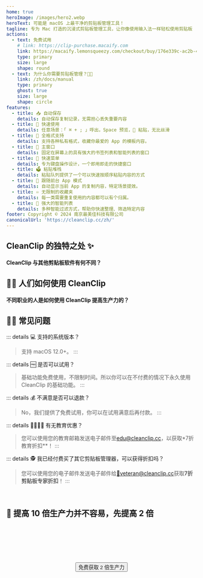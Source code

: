 ```yaml
---
home: true
heroImage: /images/hero2.webp
heroText: 可能是 macOS 上最干净的剪贴板管理工具！
tagline: 专为 Mac 打造的沉浸式剪贴板管理工具，让你像使用输入法一样轻松使用剪贴板
actions:
  - text: 免费试用
    # link: https://clip-purchase.macaify.com
    link: https://macaify.lemonsqueezy.com/checkout/buy/176e339c-ac2b-40d7-b253-c10b3dfdb929
    type: primary
    size: large
    shape: round
  - text: 为什么你需要剪贴板管理？🫵🏻
    link: /zh/docs/manual
    type: primary
    ghost: true
    size: large
    shape: circle
features:
  - title: 📥 自动保存
    details: 自动保存复制记录，无需担心丢失重要内容
  - title: 🚀 快速使用
    details: 任意场景：「 ⌘ + ; 」呼出，Space 预览，🔢 粘贴，无比丝滑
  - title: 🌈 全格式支持
    details: 支持各种私有格式，收藏你最爱的 App 的模板内容。
  - title: 📌 主窗口
    details: 固定在屏幕上的具有强大的书签列表和智能列表的窗口
  - title: 🧲 快速菜单
    details: 专为键盘操作设计，一个即用即走的快捷窗口
  - title: 🗳️ 粘贴堆栈
    details: 粘贴队列提供了一个可以快速按顺序粘贴内容的方式
  - title: 🧲 跟随前台 App 模式
    details: 自动显示当前 App 的复制内容，特定场景提效。
  - title: ♾️ 无限制的收藏夹
    details: 每一类需要重复使用的内容都可以有个归属。
  - title: 🧠 强大的智能列表
    details: 多种智能过滤方式，帮助你快速整理、筛选特定内容
footer: Copyright © 2024 南京最美佳科技有限公司
canonicalUrl: 'https://cleanclip.cc/zh/'
---
```


<div class="segments">
  <TabFeatures-MainWindow class="tabfeatures"/>
  <TabFeatures-QuickMenu class="tabfeatures"/>
  <TabFeatures-PasteStack class="tabfeatures"/>

  <div class="usp">

  ## CleanClip 的独特之处 ✨
  #### CleanClip 与其他剪贴板软件有何不同？

  <usp-Usp/>

  </div>
  
  <div class="usecase">

  ## 👩‍💻 人们如何使用 CleanClip
  #### 不同职业的人是如何使用 CleanClip 提高生产力的？

  <usecase-UseCases/>

  </div>


  <div class="faq">
  <div>

  ## 🙋🏻 常见问题

::: details 💻 支持的系统版本？
> 支持 macOS 12.0+。
:::

::: details 🆓 是否可以试用？
> 基础功能免费使用，不限制时间。所以你可以在不付费的情况下永久使用 CleanClip 的基础功能。
:::

::: details 💰 不满意是否可以退款？
> No，我们提供了免费试用，你可以在试用满意后再付款。
:::

::: details 👩‍🎓🧑‍🎓 有无教育优惠？
  > 您可以使用您的教育邮箱发送电子邮件至<a href="MAILTO:EDU@CLEANCLIP.CC?SUBJECT=%5BEDU%20DISCOUNT%5D%20REQUESTING%20DISCOUNT%20CODE%20FOR%2030%25%20OFF%20CLEANCLIP%20LICENSE&BODY=REQUESTING%20DISCOUNT%20CODE%20FOR%2030%25%20OFF%20CLEANCLIP%20LICENSE">edu@cleanclip.cc</a>，以获取*7折教育折扣**！
:::

::: details 🕵️ 我已经付费买了其它剪贴板管理器，可以获得折扣吗？
  > 您可以使用您的电子邮件发送电子邮件给<a href="mailto:veteran@cleanclip.cc?subject=%5Bveteran%20discount%5D%20Requesting%20Discount%20Code%20for%2030%25%20Off%20CleanClip%20License&body=Hello%20CleanClips%2C%0A%0AI%20have%20previously%20purchased%20other%20clipboard%20management%20software%20and%20I%20am%20requesting%20a%2030%25%20discount%20on%20the%20CleanClip%20License.%0A%0AThe%20link%20to%20the%20one%20I%20used%3A%20%5Blink%5D%0A%0AHere%20is%20the%20purchase%20receipt%3A%20%5BScreenshots%5D">📮veteran@cleanclip.cc</a>获取**7折剪贴板专家折扣**！
:::
  </div>
  </div>

  <div class="encourage">
  </br>

  ## 🚀 提高 10 倍生产力并不容易，先提高 2 倍

  </br>
  </br>

  <div style="display: flex; justify-content: center;">
    <div style="text-align: center">
      <button type="button" class="ant-btn ant-btn-primary ant-btn-round ant-btn-lg" style="margin-top: 64px">
        <!-- <a href="https://macaify.lemonsqueezy.com/checkout/buy/69bd0056-9182-4030-9aaf-bd0604db751b?embed=1&media=0&logo=0&desc=0&discount=0&enabled=114543" class="lemonsqueezy-button"> -->
        <a :href="$site.themeConfig.freeTrailUrl">
                      免费获取 2 倍生产力
        </a>
      </button>
    </div>
  </div>

  </br>
  </br>
  </br>
  </div>

</div>

<NewFooter/>